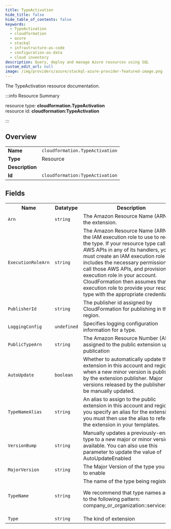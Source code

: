 ```yaml
---
title: TypeActivation
hide_title: false
hide_table_of_contents: false
keywords:
  - TypeActivation
  - cloudformation
  - azure
  - stackql
  - infrastructure-as-code
  - configuration-as-data
  - cloud inventory
description: Query, deploy and manage Azure resources using SQL
custom_edit_url: null
image: /img/providers/azure/stackql-azure-provider-featured-image.png
---
```

The TypeActivation resource documentation.

:::info Resource Summary

<div class="row">
<div class="providerDocColumn">
<span>resource type:&nbsp;<b>cloudformation.TypeActivation</b></span><br />
<span>resource id:&nbsp;<b>cloudformation:TypeActivation</b></span><br />
</div>
</div>

:::

## Overview
<table><tbody>
<tr><td><b>Name</b></td><td><code>cloudformation.TypeActivation</code></td></tr>
<tr><td><b>Type</b></td><td>Resource</td></tr>
<tr><td><b>Description</b></td><td></td></tr>
<tr><td><b>Id</b></td><td><code>cloudformation:TypeActivation</code></td></tr>
</tbody></table>

## Fields
<table><tbody>
<tr><th>Name</th><th>Datatype</th><th>Description</th></tr>
<tr><td><code>Arn</code></td><td><code>string</code></td><td>The Amazon Resource Name (ARN) of the extension.</td></tr><tr><td><code>ExecutionRoleArn</code></td><td><code>string</code></td><td>The Amazon Resource Name (ARN) of the IAM execution role to use to register the type. If your resource type calls AWS APIs in any of its handlers, you must create an IAM execution role that includes the necessary permissions to call those AWS APIs, and provision that execution role in your account. CloudFormation then assumes that execution role to provide your resource type with the appropriate credentials.</td></tr><tr><td><code>PublisherId</code></td><td><code>string</code></td><td>The publisher id assigned by CloudFormation for publishing in this region.</td></tr><tr><td><code>LoggingConfig</code></td><td><code>undefined</code></td><td>Specifies logging configuration information for a type.</td></tr><tr><td><code>PublicTypeArn</code></td><td><code>string</code></td><td>The Amazon Resource Number (ARN) assigned to the public extension upon publication</td></tr><tr><td><code>AutoUpdate</code></td><td><code>boolean</code></td><td>Whether to automatically update the extension in this account and region when a new minor version is published by the extension publisher. Major versions released by the publisher must be manually updated.</td></tr><tr><td><code>TypeNameAlias</code></td><td><code>string</code></td><td>An alias to assign to the public extension in this account and region. If you specify an alias for the extension, you must then use the alias to refer to the extension in your templates.</td></tr><tr><td><code>VersionBump</code></td><td><code>string</code></td><td>Manually updates a previously-enabled type to a new major or minor version, if available. You can also use this parameter to update the value of AutoUpdateEnabled</td></tr><tr><td><code>MajorVersion</code></td><td><code>string</code></td><td>The Major Version of the type you want to enable</td></tr><tr><td><code>TypeName</code></td><td><code>string</code></td><td>The name of the type being registered.

We recommend that type names adhere to the following pattern: company_or_organization::service::type.</td></tr><tr><td><code>Type</code></td><td><code>string</code></td><td>The kind of extension</td></tr>
</tbody></table>